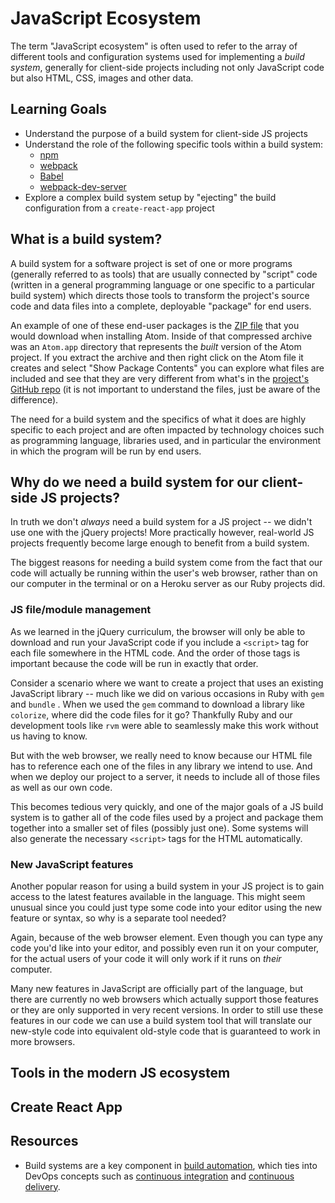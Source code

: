 # JavaScript Ecosystem
The term "JavaScript ecosystem" is often used to refer to the array of different tools and configuration systems used for implementing a _build system_, generally for client-side projects including not only JavaScript code but also HTML, CSS, images and other data.

## Learning Goals
- Understand the purpose of a build system for client-side JS projects
- Understand the role of the following specific tools within a build system:
    - [npm](https://npmjs.com/)
    - [webpack](https://webpack.js.org/)
    - [Babel](https://babeljs.io/)
    - [webpack-dev-server](https://github.com/webpack/webpack-dev-server)
- Explore a complex build system setup by "ejecting" the build configuration from a `create-react-app` project

## What is a build system?
A build system for a software project is set of one or more programs (generally referred to as tools) that are usually connected by "script" code (written in a general programming language or one specific to a particular build system) which directs those tools to transform the project's source code and data files into a complete, deployable "package" for end users.

An example of one of these end-user packages is the [ZIP file](https://atom.io/download/mac) that you would download when installing Atom. Inside of that compressed archive was an `Atom.app` directory that represents the _built_ version of the Atom project. If you extract the archive and then right click on the Atom file it creates and select "Show Package Contents" you can explore what files are included and see that they are very different from what's in the [project's GitHub repo](https://github.com/atom/atom) (it is not important to understand the files, just be aware of the difference).

The need for a build system and the specifics of what it does are highly specific to each project and are often impacted by technology choices such as programming language, libraries used, and in particular the environment in which the program will be run by end users.

## Why do we need a build system for our client-side JS projects?
In truth we don't _always_ need a build system for a JS project -- we didn't use one with the jQuery projects! More practically however, real-world JS projects frequently become large enough to benefit from a build system.

The biggest reasons for needing a build system come from the fact that our code will actually be running within the user's web browser, rather than on our computer in the terminal or on a Heroku server as our Ruby projects did.

### JS file/module management
As we learned in the jQuery curriculum, the browser will only be able to download and run your JavaScript code if you include a `<script>` tag for each file somewhere in the HTML code. And the order of those tags is important because the code will be run in exactly that order.

Consider a scenario where we want to create a project that uses an existing JavaScript library -- much like we did on various occasions in Ruby with `gem` and `bundle` . When we used the `gem` command to download a library like `colorize`, where did the code files for it go? Thankfully Ruby and our development tools like `rvm` were able to seamlessly make this work without us having to know.

But with the web browser, we really need to know because our HTML file has to reference each one of the files in any library we intend to use. And when we deploy our project to a server, it needs to include all of those files as well as our own code.

This becomes tedious very quickly, and one of the major goals of a JS build system is to gather all of the code files used by a project and package them together into a smaller set of files (possibly just one). Some systems will also generate the necessary `<script>` tags for the HTML automatically.

### New JavaScript features
Another popular reason for using a build system in your JS project is to gain access to the latest features available in the language. This might seem unusual since you could just type some code into your editor using the new feature or syntax, so why is a separate tool needed?

Again, because of the web browser element. Even though you can type any code you'd like into your editor, and possibly even run it on your computer, for the actual users of your code it will only work if it runs on _their_ computer.

Many new features in JavaScript are officially part of the language, but there are currently no web browsers which actually support those features or they are only supported in very recent versions. In order to still use these features in our code we can use a build system tool that will translate our new-style code into equivalent old-style code that is guaranteed to work in more browsers.

## Tools in the modern JS ecosystem

## Create React App

## Resources
- Build systems are a key component in [build automation](https://en.wikipedia.org/wiki/Build_automation), which ties into DevOps concepts such as [continuous integration](https://en.wikipedia.org/wiki/Continuous_Integration) and [continuous delivery](https://en.wikipedia.org/wiki/Continuous_Delivery).

